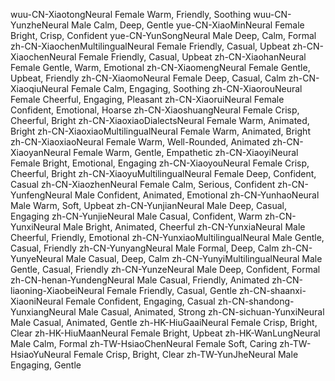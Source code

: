 wuu-CN-XiaotongNeural                 Female                         Warm, Friendly, Soothing
wuu-CN-YunzheNeural                   Male                           Calm, Deep, Gentle
yue-CN-XiaoMinNeural                  Female                         Bright, Crisp, Confident
yue-CN-YunSongNeural                  Male                           Deep, Calm, Formal
zh-CN-XiaochenMultilingualNeural      Female                         Friendly, Casual, Upbeat
zh-CN-XiaochenNeural                  Female                         Friendly, Casual, Upbeat
zh-CN-XiaohanNeural                   Female                         Gentle, Warm, Emotional
zh-CN-XiaomengNeural                  Female                         Gentle, Upbeat, Friendly
zh-CN-XiaomoNeural                    Female                         Deep, Casual, Calm
zh-CN-XiaoqiuNeural                   Female                         Calm, Engaging, Soothing
zh-CN-XiaorouNeural                   Female                         Cheerful, Engaging, Pleasant
zh-CN-XiaoruiNeural                   Female                         Confident, Emotional, Hoarse
zh-CN-XiaoshuangNeural                Female                         Crisp, Cheerful, Bright
zh-CN-XiaoxiaoDialectsNeural          Female                         Warm, Animated, Bright
zh-CN-XiaoxiaoMultilingualNeural      Female                         Warm, Animated, Bright
zh-CN-XiaoxiaoNeural                  Female                         Warm, Well-Rounded, Animated
zh-CN-XiaoyanNeural                   Female                         Warm, Gentle, Empathetic
zh-CN-XiaoyiNeural                    Female                         Bright, Emotional, Engaging
zh-CN-XiaoyouNeural                   Female                         Crisp, Cheerful, Bright
zh-CN-XiaoyuMultilingualNeural        Female                         Deep, Confident, Casual
zh-CN-XiaozhenNeural                  Female                         Calm, Serious, Confident
zh-CN-YunfengNeural                   Male                           Confident, Animated, Emotional
zh-CN-YunhaoNeural                    Male                           Warm, Soft, Upbeat
zh-CN-YunjianNeural                   Male                           Deep, Casual, Engaging
zh-CN-YunjieNeural                    Male                           Casual, Confident, Warm
zh-CN-YunxiNeural                     Male                           Bright, Animated, Cheerful
zh-CN-YunxiaNeural                    Male                           Cheerful, Friendly, Emotional
zh-CN-YunxiaoMultilingualNeural       Male                           Gentle, Casual, Friendly
zh-CN-YunyangNeural                   Male                           Formal, Deep, Calm
zh-CN-YunyeNeural                     Male                           Casual, Deep, Calm
zh-CN-YunyiMultilingualNeural         Male                           Gentle, Casual, Friendly
zh-CN-YunzeNeural                     Male                           Deep, Confident, Formal
zh-CN-henan-YundengNeural             Male                           Casual, Friendly, Animated
zh-CN-liaoning-XiaobeiNeural          Female                         Friendly, Casual, Gentle
zh-CN-shaanxi-XiaoniNeural            Female                         Confident, Engaging, Casual
zh-CN-shandong-YunxiangNeural         Male                           Casual, Animated, Strong
zh-CN-sichuan-YunxiNeural             Male                           Casual, Animated, Gentle
zh-HK-HiuGaaiNeural                   Female                         Crisp, Bright, Clear
zh-HK-HiuMaanNeural                   Female                         Bright, Upbeat
zh-HK-WanLungNeural                   Male                           Calm, Formal
zh-TW-HsiaoChenNeural                 Female                         Soft, Caring
zh-TW-HsiaoYuNeural                   Female                         Crisp, Bright, Clear
zh-TW-YunJheNeural                    Male                           Engaging, Gentle